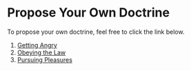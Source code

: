 # Propose Your Own Doctrine
To propose your own doctrine, feel free to click the link below.<br>
1. [Getting Angry](https://beta.deepnote.org/launch?template=data-science&url=https%3A%2F%2Fgithub.com%2Fpapero2%2Fancient_philosophy%2Fblob%2Fmaster%2F1_Getting_Angry.ipynb)
2. [Obeying the Law](https://beta.deepnote.org/launch?template=data-science&url=https%3A%2F%2Fgithub.com%2Fpapero2%2Fancient_philosophy%2Fblob%2Fmaster%2F2_Obeying_the_Law.ipynb)
3. [Pursuing Pleasures](https://beta.deepnote.org/launch?template=data-science&url=https%3A%2F%2Fgithub.com%2Fpapero2%2Fancient_philosophy%2Fblob%2Fmaster%2F3_Pursuing_Pleasures.ipynb)
